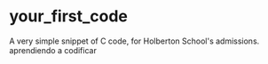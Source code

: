 # your_first_code
A very simple snippet of C code, for Holberton School's admissions.
aprendiendo a codificar
